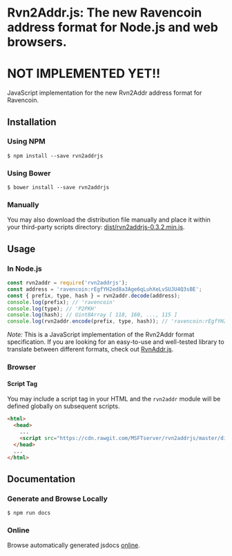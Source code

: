 # Rvn2Addr.js: The new Ravencoin address format for Node.js and web browsers.

# NOT IMPLEMENTED YET!!

JavaScript implementation for the new Rvn2Addr address format for Ravencoin.

## Installation

### Using NPM

```bsh
$ npm install --save rvn2addrjs
```

### Using Bower

```bsh
$ bower install --save rvn2addrjs
```

### Manually

You may also download the distribution file manually and place it within your third-party scripts directory: [dist/rvn2addrjs-0.3.2.min.js](https://cdn.rawgit.com/MSFTserver/rvn2addrjs/master/dist/rvn2addrjs-0.3.2.min.js).

## Usage

### In Node.js

```javascript
const rvn2addr = require('rvn2addrjs');
const address = 'ravencoin:rEgfYH2ed8a3Age6qLuhXeLvSUJU4Q3sBE';
const { prefix, type, hash } = rvn2addr.decode(address);
console.log(prefix); // 'ravencoin'
console.log(type); // 'P2PKH'
console.log(hash); // Uint8Array [ 118, 160, ..., 115 ]
console.log(rvn2addr.encode(prefix, type, hash)); // 'ravencoin:rEgfYH2ed8a3Age6qLuhXeLvSUJU4Q3sBE'
```

*Note:* This is a JavaScript implementation of the Rvn2Addr format specification. If you are looking for an easy-to-use and well-tested library to translate between different formats, check out [RvnAddr.js](https://github.com/MSFTserver/rvnaddrjs).

### Browser

#### Script Tag

You may include a script tag in your HTML and the `rvn2addr` module will be defined globally on subsequent scripts.

```html
<html>
  <head>
    ...
    <script src="https://cdn.rawgit.com/MSFTserver/rvn2addrjs/master/dist/rvn2addrjs-0.3.2.min.js"></script>
  </head>
  ...
</html>
```

## Documentation

### Generate and Browse Locally

```bsh
$ npm run docs
```

### Online

Browse automatically generated jsdocs [online](https://cdn.rawgit.com/raven-community/rvn2addrjs/master/docs/index.html).
